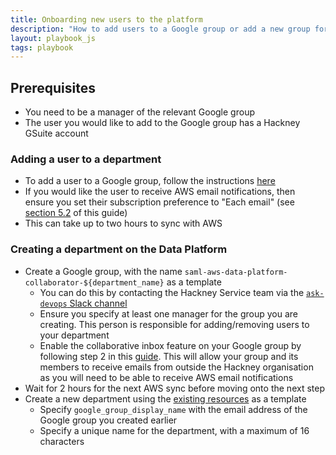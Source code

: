 ```yaml
---
title: Onboarding new users to the platform
description: "How to add users to a Google group or add a new group for a department."
layout: playbook_js
tags: playbook
---
```



## Prerequisites

- You need to be a manager of the relevant Google group
- The user you would like to add to the Google group has a Hackney GSuite account

### Adding a user to a department

- To add a user to a Google group, follow the instructions [here][add_user_google_group]
- If you would like the user to receive AWS email notifications, then ensure you set their subscription preference to "Each email" (see [section 5.2][membership_settings] of this guide)
- This can take up to two hours to sync with AWS

[add_user_google_group]: https://support.google.com/groups/answer/2465464?hl=en

### Creating a department on the Data Platform

- Create a Google group, with the name `saml-aws-data-platform-collaborator-${department_name}` as a template
  - You can do this by contacting the Hackney Service team via the [`ask-devops` Slack channel][ask_devops_slack]
  - Ensure you specify at least one manager for the group you are creating. This person is responsible for adding/removing
    users to your department
  - Enable the collaborative inbox feature on your Google group by following step 2 in this [guide][collaborative_inbox].
  This will allow your group and its members to receive emails from outside the Hackney organisation as you will need to be able to receive AWS email notifications
- Wait for 2 hours for the next AWS sync before moving onto the next step
- Create a new department using the [existing resources][department.tf] as a template
  - Specify `google_group_display_name` with the email address of the Google group you created earlier
  - Specify a unique name for the department, with a maximum of 16 characters

[department.tf]: https://github.com/LBHackney-IT/Data-Platform/blob/main/terraform/05-departments.tf
[ask_devops_slack]: https://hackit-lbh.slack.com/archives/C01FX9ERRSL
[collaborative_inbox]: https://support.google.com/a/users/answer/10375787?hl=en#:~:text=Step%202%3A%20Turn%20on%20Collaborative%20Inbox%20features
[membership_settings]: https://support.google.com/a/users/answer/9303224?hl=en#:~:text=marked%20as%20favorites.-,5.2%20View%20and%20edit%20membership%20settings,-Your%C2%A0subscription%20settings
